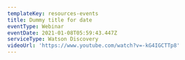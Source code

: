 ```yaml
---
templateKey: resources-events
title: Dummy title for date
eventType: Webinar
eventDate: 2021-01-08T05:59:43.447Z
serviceType: Watson Discovery
videoUrl: 'https://www.youtube.com/watch?v=-kG4IGCTTp8'
---
```


